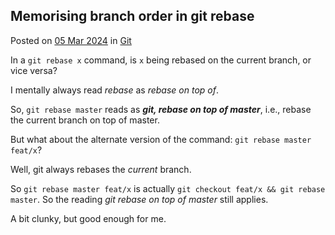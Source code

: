 <article itemscope itemtype="https://schema.org/Article" itemid="urn:uuid:aa8b98ca-36f9-4a95-9b18-2b8a75335e17" class="h-entry">

<hgroup>

<h1 class="p-name">Memorising branch order in git rebase</h1>

<p>Posted on <a class="u-url" href=""><time class="dt-published" datetime="2024-03-05">05 Mar 2024</time></a> in <a class="p-category" href="" rel="tag">Git</a></p>

</hgroup>

<div class="e-content">

In a `git rebase x` command, is `x` being rebased on the current branch, or vice versa?

I mentally always read <i>rebase</i> as <i>rebase on top of</i>.

So, `git rebase master` reads as <strong><i>git, rebase on top of master</i></strong>, i.e., rebase the current branch on top of master.

But what about the alternate version of the command: `git rebase master feat/x`?

Well, git always rebases the *current* branch.

So `git rebase master feat/x` is actually `git checkout feat/x && git rebase master`. So the reading <i>git rebase on top of master</i> still applies.

A bit clunky, but good enough for me.

</div>
</article>